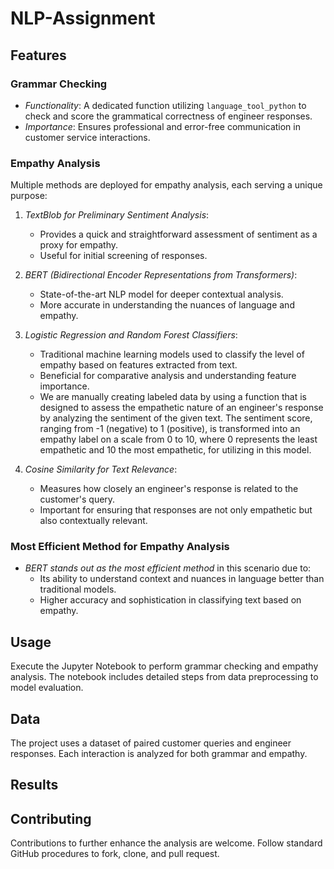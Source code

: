 # NLP-Assignment


## Features

### Grammar Checking
- *Functionality*: A dedicated function utilizing `language_tool_python` to check and score the grammatical correctness of engineer responses.
- *Importance*: Ensures professional and error-free communication in customer service interactions.

### Empathy Analysis
Multiple methods are deployed for empathy analysis, each serving a unique purpose:

1. *TextBlob for Preliminary Sentiment Analysis*: 
   - Provides a quick and straightforward assessment of sentiment as a proxy for empathy.
   - Useful for initial screening of responses.

2. *BERT (Bidirectional Encoder Representations from Transformers)*: 
   - State-of-the-art NLP model for deeper contextual analysis.
   - More accurate in understanding the nuances of language and empathy.

3. *Logistic Regression and Random Forest Classifiers*:
   - Traditional machine learning models used to classify the level of empathy based on features extracted from text.
   - Beneficial for comparative analysis and understanding feature importance.
   - We are manually creating labeled data by using a function that is designed to assess the empathetic nature of an            engineer's response by analyzing the sentiment of the given text. The sentiment score, ranging from -1 (negative) to 1       (positive), is transformed into  an empathy label on a scale from 0 to 10, where 0 represents the least empathetic and       10 the most empathetic, for utilizing in this model.

4. *Cosine Similarity for Text Relevance*:
   - Measures how closely an engineer's response is related to the customer's query.
   - Important for ensuring that responses are not only empathetic but also contextually relevant.

### Most Efficient Method for Empathy Analysis
- *BERT stands out as the most efficient method* in this scenario due to:
   - Its ability to understand context and nuances in language better than traditional models.
   - Higher accuracy and sophistication in classifying text based on empathy.

## Usage
Execute the Jupyter Notebook to perform grammar checking and empathy analysis. The notebook includes detailed steps from data preprocessing to model evaluation.

## Data
The project uses a dataset of paired customer queries and engineer responses. Each interaction is analyzed for both grammar and empathy.

## Results


## Contributing
Contributions to further enhance the analysis are welcome. Follow standard GitHub procedures to fork, clone, and pull request.
